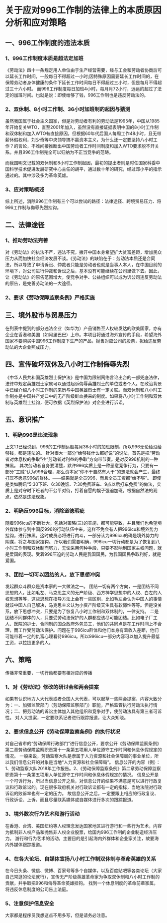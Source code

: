 # 关于应对996工作制的法律上的本质原因分析和应对策略
## 一、996工作制度的违法本质
### 1、996工作制度本质是超法定加班
《劳动法》四十一条规定用人单位由于生产经营需要，经与工会和劳动者协商后可以延长工作时间，一般每日不得超过一小时;因特殊原因需要延长工作时间的，在保障劳动者身体健康的条件下延长工作时间每日不得超过三小时，但是每月不得超过三十六小时。
而996工作制度每日加班4小时，每月月72小时，远远的超过了法定的加班时间。也就是说：即使给够了钱，996工作制也是违反劳动法的。
### 2、双休制、8小时工作制、36小时加班制的起因与猜测
虽然我国属于社会主义国家，但是对劳动者有利的劳动法是1995年，中国从1985年开始复关WTO，直至2001年加入，虽然没有直接证据表明中国的8小时工作制和双休制和加入WTO有直接原因，但根据60年代后国人每周工作48小时，且无带薪休假权利，刘少奇等中央领导搞不赢资本主义，为什么还一定要坚持八小时工作？的言论，不难间接推断出中国劳动者工作时间制度和加入WTO要求脱不开关系。并且996工作制完全可以归纳为不正当竞争的范畴。

而我国明文记载的双休制和8小时工作制起因，最初的提出者则是时任国家科委中国科学技术促进发展研究中心主任的胡平，通过数十年的研究，经过邓小平的指示通过的。其中涉及多为革命英雄。
### 3、应对策略概述
综上所述，消除996工作制有三个可以尝试的路径：法律途径、跨境贸易压力、将996工作制与侮辱先烈挂钩。
## 二、法律途径
### 1、推动劳动法完善
对《劳动法》的执法不严，违法不究，撇开中国本身希望扩大贫富差距，增加民众压力从而加快社会经济发展不谈。《劳动法》的缺陷在于：劳动法本质还是合同法，所以导致了申请诉讼、仲裁者只能是劳动者也就是当事人本人，在中国目前的环境下，对公司进行仲裁和诉讼之后，基本没有可能继续在公司里做下去。因此，让《劳动法》的原告范围增大，使竞争对手、公益组织可以成为诉公司违反劳动法的原告，是完善劳动法的一大途径。
### 2、要求《劳动保障监察条例》严格实施
## 三、境外股市与贸易压力
在列表中提到的部分违法企业（如华为）产品销售至人权较发达的欧美国家，亦有企业在香港和美国（如阿里巴巴）上市。本项目将通过海外宣传的手段，希望海外国家不要购买中国996工作制度下生产的产品，抛售对应公司的股票，拟给违反劳动法的大企业照成压力。
## 四、宣传破坏双休及八小时工作制侮辱先烈
《中华人民共和国英雄烈士保护法》是中国为限制网络言论出台的一部兜底法律，法律中规定英雄烈士家属可以通过起诉侮辱英雄烈士的单位或者个人。在政治背景中已经介绍八小时工作制的来历与中国英雄烈士有一定关联。而双休制和八小时工作制亦是中国共产党口中的无产阶级鲜血换来的制度。如果将八小时工作制和双休制与英雄烈士挂钩，便可依据《英烈保护法》对企业进行诉讼。
## 五、意识推广
### 1、明确996是违法现象
上文1.1已经说到，996的工作制远超每月36小时的加班限制，所以996无论给没给够钱，都是违法的。
针对很大一部分“给够钱什么都好说”的说法，首先是把“劳动者对休息权的争取”往“劳动者对利益的争取”方向带节奏。是对反996机制的一种抹黑。
其次劳动者自身要清楚，默许996实质上是一种恶意竞争行为，只要有一部分“工贼”认为996合理，那么资本家“你不干自然有人干”的想法就会产生，最终打压不愿意996的群体。——结果就是全员996，而且全员工资都“给不够”。
即使是类如腾讯“5:30下班、6:30晚饭、7:30免费班车、9点以后打车免费”的做法，实质上是对守时下班者的不公平对待，打着自愿的幌子强迫加班。根据自然法的观点，依然是违法现象。
### 2、明确反996目标，消除道德瑕疵
随着996icu的不断壮大，包括对策略(三)的实施，都可能导致，并且我们也希望境外媒体参与到中国反996的行动队伍中来，这样不免会有人把996icu和境外势力挂钩，进行抹黑。这时成员必将进行内斗，一部分认为996icu的确是境外势力的阴谋，将之与国家挂钩。
所以我们需要明确，996icu一切行动都是为了恢复到八小时工作制和双休制而努力，无论采用何种手段，只要不影响到国家主权问题，就是爱国的表现。受着996压迫的劳动人民是我国国民，为我国国民争取利好，就是爱国。
### 3、团结一切可以团结的人，放下思想冲突
发起群众斗群众是资本家的一大做法之一。
团结一切有两个方向，一是团结不同思想的人，比如毛左、马克思主义的无产阶级、西方神学思想中的人权、白左的人权思想等等，这些思想在指导方法上会有一些区别，比如毛左会认为中国人的事情就该中国人自己解决，马克思主义认为小资产阶级天生具有软弱性等等。但是没关系，放下思想冲突，只要是为了恢复八小时工作制和双休制的，一律支持。
二是团结不同群体的人，只要受劳动法保护的人群都应该尽可能团结。比如电子厂工人、医院的护士、合同制的国企政府外包员工，他们的共同点是在工作时间上不合理，而工作受劳动法保护。问题在于996icu群体和他们本身有着收入差距，他们可能带着一定的仇富心理看待996icu。所以996icu一部分内容可以加入提升最低工资，以拉拢更多的人。
## 六、策略
传播非常重要，一切行动都要有相对应的传播
### 1、对《劳动法》修改的研讨会和两会提案
如果有认识地方人大代表或者全国人大代表，可以起草一些两会提案，内容大致分为：一、加强监管部门（劳动保障监察部门）职能，严格监管执行劳动法执行情况；二、把劳动法的诉讼主体加入其他组织和竞争对手，使劳动法具有第三者可诉性。
对人大提案，一定要联系记者进行跟踪报道，让大众知晓。
### 2、要求信息公开《劳动保障监察条例》的执行状况
对自己省市的“劳动保障行政部门”进行信息公开，要求公开《劳动保障监察条例》第二章劳动保障监察职责第十一条第五项用人单位遵守工作时间和休息休假规定的情况。
一般来说，劳动监察大队是隶属于人力资源和社会保障局的事业单位，所以我们信息公开的对象是当地“人力资源和社会保障局”。
信息公开的内容（例）：1、劳动监察大队2018年工作报告。2、《劳动保障监察条例》第二章劳动保障监察职责第十一条第五项用人单位遵守工作时间和休息休假规定的情况。
信息公开是一个可诉行为，所以当信息公开之后，对信息公开的结果不满意是可以进行行政复议和行政诉讼的。现在很多政府机关对行政诉讼都有一定的指标，当地法院对行政诉讼的败诉率也有一定的压力。
故信息公开之后，一定要跟上相应的行政复议、行政诉讼、上诉，而且尽量联系媒体或自媒体进行多次的跟踪报道。
### 3、境外数次行为艺术和游行活动
在香港、台湾、美国纽约等人权理念发达国家地区进行游行和一些行为艺术，内容为抵制非人权产品和抛售非人权企业股票，给国内996工作制的企业制造经济压力。
游行和行为艺术的活动，主要目的是引起海内外群体和企业家关注，故要海内外媒体跟踪报道。
### 4、在各大论坛、自媒体宣扬八小时工作制双休制与革命英雄的关系
在今日头条、微信、微博、百家号等多个自媒体，以及百度贴吧等各类论坛（大家自己常逛的论坛就行），宣传无产阶级英雄革命家为争取双休制和八小时工作制的贡献，并争取把996和侮辱革命英雄挂钩。
找到一个休息制度的革命前辈家属，将违反休息制度的公司告上法庭。
### 5、注意保护信息安全
大家都是程序员我想这点不用多写，但是请务必注意。
